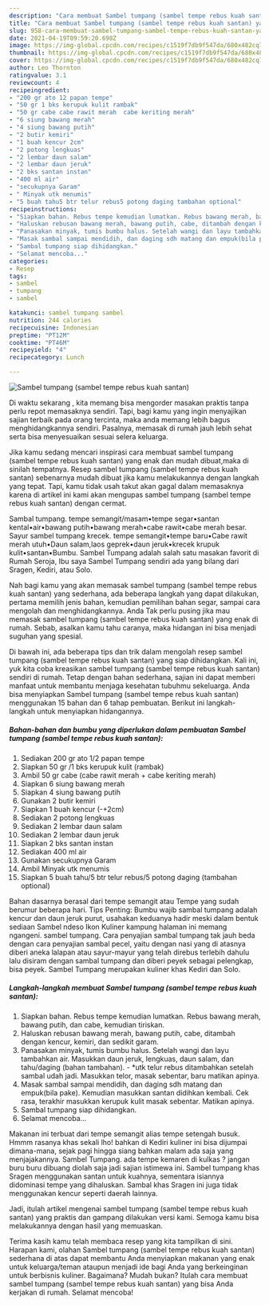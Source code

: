```yaml
---
description: "Cara membuat Sambel tumpang (sambel tempe rebus kuah santan) yang lezat dan Mudah Dibuat"
title: "Cara membuat Sambel tumpang (sambel tempe rebus kuah santan) yang lezat dan Mudah Dibuat"
slug: 958-cara-membuat-sambel-tumpang-sambel-tempe-rebus-kuah-santan-yang-lezat-dan-mudah-dibuat
date: 2021-04-19T09:59:20.698Z
image: https://img-global.cpcdn.com/recipes/c1519f7db9f547da/680x482cq70/sambel-tumpang-sambel-tempe-rebus-kuah-santan-foto-resep-utama.jpg
thumbnail: https://img-global.cpcdn.com/recipes/c1519f7db9f547da/680x482cq70/sambel-tumpang-sambel-tempe-rebus-kuah-santan-foto-resep-utama.jpg
cover: https://img-global.cpcdn.com/recipes/c1519f7db9f547da/680x482cq70/sambel-tumpang-sambel-tempe-rebus-kuah-santan-foto-resep-utama.jpg
author: Leo Thornton
ratingvalue: 3.1
reviewcount: 4
recipeingredient:
- "200 gr ato 12 papan tempe"
- "50 gr 1 bks kerupuk kulit rambak"
- "50 gr cabe cabe rawit merah  cabe keriting merah"
- "6 siung bawang merah"
- "4 siung bawang putih"
- "2 butir kemiri"
- "1 buah kencur 2cm"
- "2 potong lengkuas"
- "2 lembar daun salam"
- "2 lembar daun jeruk"
- "2 bks santan instan"
- "400 ml air"
- "secukupnya Garam"
- " Minyak utk menumis"
- "5 buah tahu5 btr telur rebus5 potong daging tambahan optional"
recipeinstructions:
- "Siapkan bahan. Rebus tempe kemudian lumatkan. Rebus bawang merah, bawang putih, dan cabe, kemudian tiriskan."
- "Haluskan rebusan bawang merah, bawang putih, cabe, ditambah dengan kencur, kemiri, dan sedikit garam."
- "Panasakan minyak, tumis bumbu halus. Setelah wangi dan layu tambahkan air. Masukkan daun jeruk, lengkuas, daun salam, dan tahu/daging (bahan tambahan).  *utk telur rebus ditambahkan setelah sambal udah jadi. Masukkan telor, masak sebentar, baru matikan apinya."
- "Masak sambal sampai mendidih, dan daging sdh matang dan empuk(bila pake). Kemudian masukkan santan didihkan kembali. Cek rasa, terakhir masukkan kerupuk kulit masak sebentar. Matikan apinya."
- "Sambal tumpang siap dihidangkan."
- "Selamat mencoba..."
categories:
- Resep
tags:
- sambel
- tumpang
- sambel

katakunci: sambel tumpang sambel 
nutrition: 244 calories
recipecuisine: Indonesian
preptime: "PT12M"
cooktime: "PT46M"
recipeyield: "4"
recipecategory: Lunch

---
```



![Sambel tumpang (sambel tempe rebus kuah santan)](https://img-global.cpcdn.com/recipes/c1519f7db9f547da/680x482cq70/sambel-tumpang-sambel-tempe-rebus-kuah-santan-foto-resep-utama.jpg)

Di waktu  sekarang , kita memang bisa mengorder masakan praktis tanpa perlu repot memasaknya sendiri. Tapi, bagi kamu yang ingin menyajikan sajian terbaik pada orang tercinta, maka anda memang lebih bagus menghidangkannya sendiri. Pasalnya, memasak di rumah jauh lebih sehat serta bisa menyesuaikan sesuai selera keluarga.

Jika kamu sedang mencari inspirasi cara membuat sambel tumpang (sambel tempe rebus kuah santan) yang enak dan mudah dibuat,maka di sinilah tempatnya. Resep sambel tumpang (sambel tempe rebus kuah santan)  sebenarnya mudah dibuat jika kamu melakukannya dengan langkah yang tepat. Tapi, kamu tidak usah takut akan gagal dalam memasaknya 
karena di artikel ini kami akan mengupas sambel tumpang (sambel tempe rebus kuah santan) dengan cermat.  

Sambal tumpang. tempe semangit/masam•tempe segar•santan kental•air•bawang putih•bawang merah•cabe rawit•cabe merah besar. Sayur sambel tumpang krecek. tempe semangit•tempe baru•Cabe rawit merah utuh•Daun salam,laos geprek•daun jeruk•krecek krupuk kulit•santan•Bumbu. Sambel Tumpang adalah salah satu masakan favorit di Rumah Seroja, Ibu saya Sambel Tumpang sendiri ada yang bilang dari Sragen, Kediri, atau Solo.

Nah bagi kamu yang akan memasak sambel tumpang (sambel tempe rebus kuah santan) yang sederhana, ada beberapa langkah yang dapat dilakukan, pertama memilih jenis bahan, kemudian pemilihan bahan segar, sampai cara mengolah dan menghidangkannya. Anda Tak perlu pusing jika mau memasak sambel tumpang (sambel tempe rebus kuah santan) yang enak di rumah. Sebab, asalkan kamu  tahu caranya, maka hidangan ini bisa menjadi suguhan yang spesial.

Di bawah ini, ada beberapa tips dan trik dalam mengolah resep sambel tumpang (sambel tempe rebus kuah santan) yang siap dihidangkan. Kali ini, yuk kita coba kreasikan sambel tumpang (sambel tempe rebus kuah santan) sendiri di rumah. Tetap dengan bahan sederhana, sajian ini dapat memberi manfaat untuk membantu menjaga kesehatan tubuhmu sekeluarga. Anda bisa menyiapkan Sambel tumpang (sambel tempe rebus kuah santan) menggunakan 15 bahan dan 6 tahap pembuatan. Berikut ini langkah-langkah untuk menyiapkan hidangannya.

<!--inarticleads1-->

##### Bahan-bahan dan bumbu yang diperlukan dalam pembuatan Sambel tumpang (sambel tempe rebus kuah santan):

1. Sediakan 200 gr ato 1/2 papan tempe
1. Siapkan 50 gr /1 bks kerupuk kulit (rambak)
1. Ambil 50 gr cabe (cabe rawit merah + cabe keriting merah)
1. Siapkan 6 siung bawang merah
1. Siapkan 4 siung bawang putih
1. Gunakan 2 butir kemiri
1. Siapkan 1 buah kencur (-+2cm)
1. Sediakan 2 potong lengkuas
1. Sediakan 2 lembar daun salam
1. Sediakan 2 lembar daun jeruk
1. Siapkan 2 bks santan instan
1. Sediakan 400 ml air
1. Gunakan secukupnya Garam
1. Ambil  Minyak utk menumis
1. Siapkan 5 buah tahu/5 btr telur rebus/5 potong daging (tambahan optional)


Bahan dasarnya berasal dari tempe semangit atau Tempe yang sudah berumur beberapa hari. Tips Penting: Bumbu wajib sambal tumpang adalah kencur dan daun jeruk purut, usahakan keduanya hadir meski dalam bentuk sediaan Sambel ndeso Ikon Kuliner kampung halaman ini memang ngangeni. sambel tumpang. Cara penyajian sambal tumpang tak jauh beda dengan cara penyajian sambal pecel, yaitu dengan nasi yang di atasnya diberi aneka lalapan atau sayur-mayur yang telah direbus terlebih dahulu lalu disiram dengan sambal tumpang dan diberi peyek sebagai pelengkap, bisa peyek. Sambel Tumpang merupakan kuliner khas Kediri dan Solo. 

<!--inarticleads2-->

##### Langkah-langkah membuat Sambel tumpang (sambel tempe rebus kuah santan):

1. Siapkan bahan. Rebus tempe kemudian lumatkan. Rebus bawang merah, bawang putih, dan cabe, kemudian tiriskan.
1. Haluskan rebusan bawang merah, bawang putih, cabe, ditambah dengan kencur, kemiri, dan sedikit garam.
1. Panasakan minyak, tumis bumbu halus. Setelah wangi dan layu tambahkan air. Masukkan daun jeruk, lengkuas, daun salam, dan tahu/daging (bahan tambahan).  - *utk telur rebus ditambahkan setelah sambal udah jadi. Masukkan telor, masak sebentar, baru matikan apinya.
1. Masak sambal sampai mendidih, dan daging sdh matang dan empuk(bila pake). Kemudian masukkan santan didihkan kembali. Cek rasa, terakhir masukkan kerupuk kulit masak sebentar. Matikan apinya.
1. Sambal tumpang siap dihidangkan.
1. Selamat mencoba...


Makanan ini terbuat dari tempe semangit alias tempe setengah busuk. Hmmm rasanya khas sekali lho! bahkan di Kediri kuliner ini bisa dijumpai dimana-mana, sejak pagi hingga siang bahkan malam ada saja yang menjajakannya. Sambel Tumpang. ada tempe kemaren di kulkas ? jangan buru buru dibuang diolah saja jadi sajian istimewa ini. Sambel tumpang khas Sragen menggunakan santan untuk kuahnya, sementara isiannya didominasi tempe yang dihaluskan. Sambal khas Sragen ini juga tidak menggunakan kencur seperti daerah lainnya. 

Jadi, itulah artikel mengenai  sambel tumpang (sambel tempe rebus kuah santan)  yang praktis dan gampang dilakukan versi kami. Semoga kamu bisa melakukannya dengan hasil yang memuaskan. 

Terima kasih kamu telah membaca resep yang kita tampilkan di sini. Harapan kami, olahan  Sambel tumpang (sambel tempe rebus kuah santan) sederhana di atas dapat membantu Anda menyiapkan makanan yang enak untuk keluarga/teman ataupun menjadi ide bagi Anda yang berkeinginan untuk berbisnis kuliner. Bagaimana? Mudah bukan? Itulah cara membuat sambel tumpang (sambel tempe rebus kuah santan) yang bisa Anda kerjakan di rumah. Selamat mencoba!

